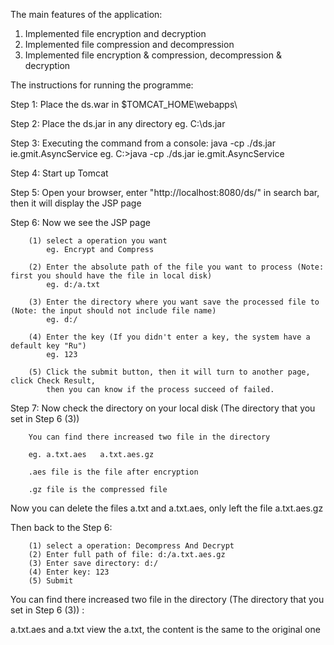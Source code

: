 The main features of the application:

1. Implemented file encryption and decryption
2. Implemented file compression and decompression
3. Implemented file encryption & compression, decompression & decryption



The instructions for running the programme:

Step 1: Place the ds.war in $TOMCAT_HOME\webapps\

Step 2: Place the ds.jar in any directory
        eg. C:\ds.jar
        
Step 3: Executing the command from a console: java -cp ./ds.jar ie.gmit.AsyncService
        eg. C:\>java -cp ./ds.jar ie.gmit.AsyncService
        
Step 4: Start up Tomcat

Step 5: Open your browser, enter "http://localhost:8080/ds/" in search bar, then it will display the JSP page

Step 6: Now we see the JSP page

        (1) select a operation you want
            eg. Encrypt and Compress
            
        (2) Enter the absolute path of the file you want to process (Note: first you should have the file in local disk)
            eg. d:/a.txt
            
        (3) Enter the directory where you want save the processed file to (Note: the input should not include file name)
            eg. d:/
            
        (4) Enter the key (If you didn't enter a key, the system have a default key "Ru")
            eg. 123   
            
        (5) Click the submit button, then it will turn to another page, click Check Result,
            then you can know if the process succeed of failed.
            
Step 7: Now check the directory on your local disk (The directory that you set in Step 6 (3))

        You can find there increased two file in the directory
        
        eg. a.txt.aes   a.txt.aes.gz
        
        .aes file is the file after encryption
        
        .gz file is the compressed file
	

Now you can delete the files a.txt and a.txt.aes, only left the file a.txt.aes.gz

Then back to the Step 6:

        (1) select a operation: Decompress And Decrypt
        (2) Enter full path of file: d:/a.txt.aes.gz
        (3) Enter save directory: d:/
        (4) Enter key: 123
        (5) Submit
        
You can find there increased two file in the directory (The directory that you set in Step 6 (3)) :

a.txt.aes and a.txt
view the a.txt, the content is the same to the original one

  


         


      

